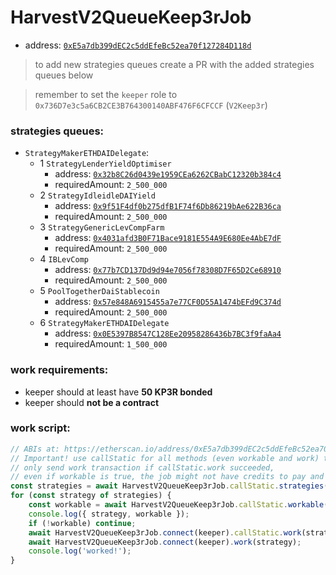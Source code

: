 # HarvestV2QueueKeep3rJob

- address: [`0xE5a7db399dEC2c5ddEfeBc52ea70f127284D118d`](https://etherscan.io/address/0xE5a7db399dEC2c5ddEfeBc52ea70f127284D118d#code)

> to add new strategies queues create a PR with the added strategies queues below

> remember to set the `keeper` role to `0x736D7e3c5a6CB2CE3B764300140ABF476F6CFCCF` (`V2Keep3r`)

### strategies queues:


- `StrategyMakerETHDAIDelegate`: 
    - 1 `StrategyLenderYieldOptimiser`
        - address: [`0x32b8C26d0439e1959CEa6262CBabC12320b384c4`](https://etherscan.io/address/0x32b8C26d0439e1959CEa6262CBabC12320b384c4#code)
        - requiredAmount: `2_500_000`
    - 2 `StrategyIdleidleDAIYield`
        - address: [`0x9f51F4df0b275dfB1F74f6Db86219bAe622B36ca`](https://etherscan.io/address/0x9f51F4df0b275dfB1F74f6Db86219bAe622B36ca#code)
        - requiredAmount: `2_500_000`
    - 3 `StrategyGenericLevCompFarm`
        - address: [`0x4031afd3B0F71Bace9181E554A9E680Ee4AbE7dF`](https://etherscan.io/address/0x4031afd3B0F71Bace9181E554A9E680Ee4AbE7dF#code)
        - requiredAmount: `2_500_000`
    - 4 `IBLevComp`
        - address: [`0x77b7CD137Dd9d94e7056f78308D7F65D2Ce68910`](https://etherscan.io/address/0x77b7CD137Dd9d94e7056f78308D7F65D2Ce68910#code)
        - requiredAmount: `2_500_000`
    - 5 `PoolTogetherDaiStablecoin`
        - address: [`0x57e848A6915455a7e77CF0D55A1474bEFd9C374d`](https://etherscan.io/address/0x57e848A6915455a7e77CF0D55A1474bEFd9C374d#code)
        - requiredAmount: `2_500_000`
    - 6 `StrategyMakerETHDAIDelegate`
        - address: [`0x0E5397B8547C128Ee20958286436b7BC3f9faAa4`](https://etherscan.io/address/0x0E5397B8547C128Ee20958286436b7BC3f9faAa4#code)
        - requiredAmount: `1_500_000`



### work requirements:

- keeper should at least have **50 KP3R bonded**
- keeper should **not be a contract**

### work script:

```ts
// ABIs at: https://etherscan.io/address/0xE5a7db399dEC2c5ddEfeBc52ea70f127284D118d#code
// Important! use callStatic for all methods (even workable and work) to avoid spending gas
// only send work transaction if callStatic.work succeeded,
// even if workable is true, the job might not have credits to pay and the work tx will revert
const strategies = await HarvestV2QueueKeep3rJob.callStatic.strategies();
for (const strategy of strategies) {
    const workable = await HarvestV2QueueKeep3rJob.callStatic.workable(strategy);
    console.log({ strategy, workable });
    if (!workable) continue;
    await HarvestV2QueueKeep3rJob.connect(keeper).callStatic.work(strategy);
    await HarvestV2QueueKeep3rJob.connect(keeper).work(strategy);
    console.log('worked!');
}
```
